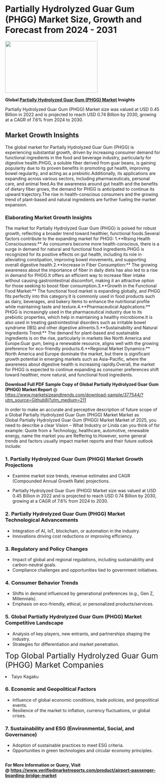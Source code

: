<H1>Partially Hydrolyzed Guar Gum (PHGG) Market Size, Growth and Forecast from 2024 - 2031</H1><img class="aligncenter size-medium wp-image-584254" src="https://thirdeyenews.in/wp-content/uploads/2024/09/Global-Market-Research-300x168.jpeg" alt="" width="300" height="168" /><p><strong>Global&nbsp;<a href="https://www.marketsizeandtrends.com/download-sample/377544/?utm_source=Github8j?utm_medium=211">Partially Hydrolyzed Guar Gum (PHGG) Market</a> Insights</strong></p><p>Partially Hydrolyzed Guar Gum (PHGG) Market size was valued at USD 0.45 Billion in 2022 and is projected to reach USD 0.74 Billion by 2030, growing at a CAGR of 7.6% from 2024 to 2030.</p><p><h2>Market Growth Insights</h2> The global market for Partially Hydrolyzed Guar Gum (PHGG) is experiencing substantial growth, driven by increasing consumer demand for functional ingredients in the food and beverage industry, particularly for digestive health.PHGG, a soluble fiber derived from guar beans, is gaining popularity due to its proven benefits in promoting gut health, improving bowel regularity, and acting as a prebiotic.Additionally, its applications are expanding across various sectors, including pharmaceuticals, personal care, and animal feed.As the awareness around gut health and the benefits of dietary fiber grows, the demand for PHGG is anticipated to continue its upward trajectory.The rise in health-conscious consumers and the growing trend of plant-based and natural ingredients are further fueling the market expansion. <h3>Elaborating Market Growth Insights</h3> The market for Partially Hydrolyzed Guar Gum (PHGG) is poised for robust growth, reflecting a broader trend toward healthier, functional foods.Several factors contribute to the expanding market for PHGG: 1.**Rising Health Consciousness:** As consumers become more health-conscious, there is a surge in demand for natural and functional food ingredients.PHGG is recognized for its positive effects on gut health, including its role in alleviating constipation, improving bowel movements, and supporting overall digestive health.2.**Increase in Fiber Consumption:** The growing awareness about the importance of fiber in daily diets has also led to a rise in demand for PHGG.It offers an efficient way to increase fiber intake without causing gastrointestinal discomfort, making it an attractive option for those seeking to boost fiber consumption.3.**Growth in the Functional Food Market:** The functional food market is expanding globally, and PHGG fits perfectly into this category.It is commonly used in food products such as dairy, beverages, and bakery items to enhance the nutritional profile while maintaining taste and texture.4.**Pharmaceutical Applications:** PHGG is increasingly used in the pharmaceutical industry due to its prebiotic properties, which help in maintaining a healthy microbiome.It is also used in treating gastrointestinal disorders such as irritable bowel syndrome (IBS) and other digestive ailments.5.**Sustainability and Natural Ingredients Trend:** The demand for plant-based and sustainable ingredients is on the rise, particularly in markets like North America and Europe.Guar gum, being a renewable resource, aligns well with the growing preference for eco-friendly products.6.**Regional Market Dynamics:** North America and Europe dominate the market, but there is significant growth potential in emerging markets such as Asia-Pacific, where the awareness about digestive health is increasing rapidly.Overall, the market for PHGG is expected to continue expanding as consumer preferences shift toward healthier, more natural, and functional food ingredients.</p><p><span class=""><strong>Download Full PDF Sample Copy of Global Partially Hydrolyzed Guar Gum (PHGG) Market Report</strong> @ <a href="https://www.marketsizeandtrends.com/download-sample/377544/?utm_source=Github8j?utm_medium=211" target="_blank">https://www.marketsizeandtrends.com/download-sample/377544/?utm_source=Github8j?utm_medium=211</a></span></p><p>In order to make an accurate and perceptive description of future scope of a Global&nbsp;Partially Hydrolyzed Guar Gum (PHGG) Market Market as Global&nbsp;Partially Hydrolyzed Guar Gum (PHGG) Market Market of 2025, you need to describe a clear Vision &ndash; What Industry or Linda can you think of for example: Quote from a Technology, healthcare, automotive, renewable energy, name the market you are Reffering to.However, some general trends and factors usually impact market reports and their future outlook include:</p><h3>1.&nbsp;<strong>Partially Hydrolyzed Guar Gum (PHGG) Market Growth Projections</strong></h3><ul><li>Examine market size trends, revenue estimates and CAGR (Compounded Annual Growth Rate) projections.</li><li><p>Partially Hydrolyzed Guar Gum (PHGG) Market size was valued at USD 0.45 Billion in 2022 and is projected to reach USD 0.74 Billion by 2030, growing at a CAGR of 7.6% from 2024 to 2030.</p></li></ul><h3>2.&nbsp;<strong>Partially Hydrolyzed Guar Gum (PHGG) Market Technological Advancements</strong></h3><ul><li>Integration of AI, IoT, blockchain, or automation in the industry.</li><li>Innovations driving cost reductions or improving efficiency.</li></ul><h3>3.&nbsp;<strong>Regulatory and Policy Changes</strong></h3><ul><li>Impact of global and regional regulations, including sustainability and carbon-neutral goals.</li><li>Compliance challenges and opportunities tied to government initiatives.</li></ul><h3>4.&nbsp;<strong>Consumer Behavior Trends</strong></h3><ul><li>Shifts in demand influenced by generational preferences (e.g., Gen Z, Millennials).</li><li>Emphasis on eco-friendly, ethical, or personalized products/services.</li></ul><h3>5.&nbsp;<strong>Global Partially Hydrolyzed Guar Gum (PHGG) Market Competitive Landscape</strong></h3><ul><li>Analysis of key players, new entrants, and partnerships shaping the industry.</li><li>Strategies for differentiation and market penetration.</li></ul><p data-pm-slice="1 1 []"><span style="color: inherit; font-family: inherit; font-size: 25px;">Top Global Partially Hydrolyzed Guar Gum (PHGG) Market Companies</span></p><div class="" data-test-id=""><p><li>Taiyo Kagaku</li></p></div><h3>6.&nbsp;<strong>Economic and Geopolitical Factors</strong></h3><ul><li>Influence of global economic conditions, trade policies, and geopolitical events.</li><li>Resilience of the market to inflation, currency fluctuations, or global crises.</li></ul><h3>7.&nbsp;<strong>Sustainability and ESG (Environmental, Social, and Governance)</strong></h3><ul><li>Adoption of sustainable practices to meet ESG criteria.</li><li>Opportunities in green technologies and circular economy principles.</li></ul><h2><strong style="font-size: 14px;">For More Information or Query, Visit @&nbsp;</strong><a style="background-color: #ffffff; font-size: 14px;" href="https://www.marketsizeandtrends.com/report/partially-hydrolyzed-guar-gum-phgg-market/" target="_blank">https://www.verifiedmarketreports.com/product/airport-passenger-boarding-bridge-market</a></h2>
